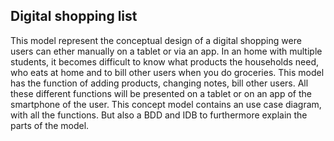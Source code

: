 ## Digital shopping list

This model represent the conceptual design of a digital shopping were users can ether manually on a tablet or via an app. In an home with multiple students, it becomes difficult to know what products the households need, who eats at home and to bill other users when you do groceries. This model has the function of adding products, changing notes, bill other users. All these different functions will be presented on a tablet or on an app of the smartphone of the user. This concept model contains an use case diagram, with all the functions. But also a BDD and IDB to furthermore explain the parts of the model.

